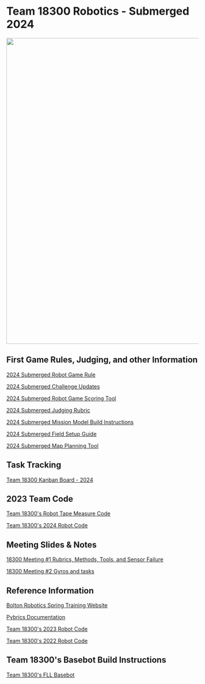 # Team 18300 Robotics - Submerged 2024 
<center>
<img src="team18300_2025.jpg" width="800">
</center>

## First Game Rules, Judging, and other Information
[2024 Submerged Robot Game Rule](https://firstinspires.blob.core.windows.net/fll/challenge/2024-25/fll-challenge-submerged-rgr-eng.pdf)

[2024 Submerged Challenge Updates](https://firstinspires.blob.core.windows.net/fll/challenge/2024-25/fll-challenge-updates-and-clarifications.pdf)

[2024 Submerged Robot Game Scoring Tool](https://eventhub.firstinspires.org/scoresheet)

[2024 Submerged Judging Rubric](https://firstinspires.blob.core.windows.net/fll/challenge/2024-25/fll-challenge-submerged-rubrics-color.pdf)

[2024 Submerged Mission Model Build Instructions](https://www.firstlegoleague.org/season?__hstc=212927755.dbef977658b50c7f632f87d695f2bbe3.1722951784801.1723652535897.1724766434780.5&__hssc=212927755.1.1724766434780&__hsfp=3531153208)

[2024 Submerged Field Setup Guide](https://docs.google.com/presentation/d/1tI0MJXJH19z141av1CC6lwUby5iERwdhnWmgEx6pxns/edit?pli=1#slide=id.g2f5cf425f3e_0_455)

[2024 Submerged Map Planning Tool](https://flltools.flltutorials.com/drawplan)

## Task Tracking
[Team 18300 Kanban Board - 2024](https://team18300.atlassian.net/jira/your-work)

## 2023 Team Code
[Team 18300's Robot Tape Measure Code](https://fll-18300.github.io/home/18300_measure)

[Team 18300's 2024 Robot Code](https://github.com/fll-18300/fall_2024)

## Meeting Slides & Notes
[18300 Meeting #1 Rubrics, Methods, Tools, and Sensor Failure](https://github.com/fll-18300/home/blob/main/meeting_1.pdf)

[18300 Meeting #2 Gyros and tasks](https://github.com/fll-18300/home/blob/main/meeting_2.pdf)

## Reference Information
[Bolton Robotics Spring Training Website](https://fssfll.github.io/fssfll/)

[Pybrics Documentation](https://pybricks.com/ev3-micropython/index.html)

[Team 18300's 2023 Robot Code](https://github.com/fll-18300/fall_2023)

[Team 18300's 2022 Robot Code](https://github.com/fll-18300/fall_2022)

## Team 18300's Basebot Build Instructions
<a class="buildin3d-instructions" href="https://platform.buildin3d.com/instructions/987-team-18300-s-fll-basebot" width="710" height="590">Team 18300's FLL Basebot</a><script async src="https://platform.buildin3d.com/embed_widget.js"></script>
